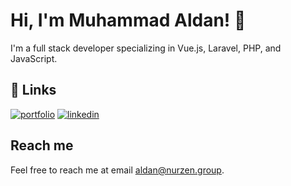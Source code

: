 # Hi, I'm Muhammad Aldan! 👋

I'm a full stack developer specializing in Vue.js, Laravel, PHP, and JavaScript.

## 🔗 Links

[![portfolio](https://img.shields.io/badge/my_portfolio-000?style=for-the-badge&logo=ko-fi&logoColor=white)](https://aldan.nurzen.group/)
[![linkedin](https://img.shields.io/badge/linkedin-0A66C2?style=for-the-badge&logo=linkedin&logoColor=white)](https://www.linkedin.com/in/muhammad-aldan-55a29118b/)

## Reach me

Feel free to reach me at email aldan@nurzen.group.
